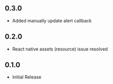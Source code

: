## 0.3.0

* Added manually update alert callback

## 0.2.0

* React native assets (resource) issue resolved

## 0.1.0

* Initial Release